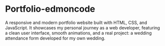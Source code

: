 # Portfolio-edmoncode
 A responsive and modern portfolio website built with HTML, CSS, and JavaScript. It showcases my personal journey as a web developer, featuring a clean user interface, smooth animations, and a real project: a wedding attendance form developed for my own wedding.
